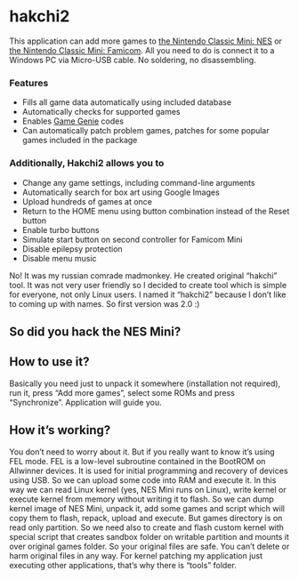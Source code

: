 # hakchi2

This application can add more games to [the Nintendo Classic Mini: NES](https://www.nintendo.co.uk/Misc-/Nintendo-Classic-Mini-Nintendo-Entertainment-System/Nintendo-Classic-Mini-Nintendo-Entertainment-System-1124287.html) or [the Nintendo Classic Mini: Famicom](https://www.nintendo.co.jp/clv). All you need to do is connect it to a Windows PC via Micro-USB cable. No soldering, no disassembling.

### Features
* Fills all game data automatically using included database
* Automatically checks for supported games
* Enables [Game Genie](https://en.wikipedia.org/wiki/Game_Genie) codes
* Can automatically patch problem games, patches for some popular games included in the package

### Additionally, Hakchi2 allows you to
* Change any game settings, including command-line arguments
* Automatically search for box art using Google Images
* Upload hundreds of games at once
* Return to the HOME menu using button combination instead of the Reset button
* Enable turbo buttons
* Simulate start button on second controller for Famicom Mini
* Disable epilepsy protection
* Disable menu music

No! It was my russian сomrade madmonkey. He created original “hakchi” tool. It was not very user friendly so I decided to create tool which is simple for everyone, not only Linux users. I named it “hakchi2” because I don’t like to coming up with names. So first version was 2.0 :)
## So did you hack the NES Mini?

## How to use it?
Basically you need just to unpack it somewhere (installation not required), run it, press “Add more games”, select some ROMs and press “Synchronize”. Application will guide you.

## How it’s working?
You don’t need to worry about it. But if you really want to know it’s using FEL mode. FEL is a low-level subroutine contained in the BootROM on Allwinner devices. It is used for initial programming and recovery of devices using USB. So we can upload some code into RAM and execute it. In this way we can read Linux kernel (yes, NES Mini runs on Linux), write kernel or execute kernel from memory without writing it to flash. So we can dump kernel image of NES Mini, unpack it, add some games and script which will copy them to flash, repack, upload and execute. But games directory is on read only partition. So we need also to create and flash custom kernel with special script that creates sandbox folder on writable partition and mounts it over original games folder. So your original files are safe. You can’t delete or harm original files in any way. For kernel patching my application just executing other applications, that’s why there is “tools” folder.
